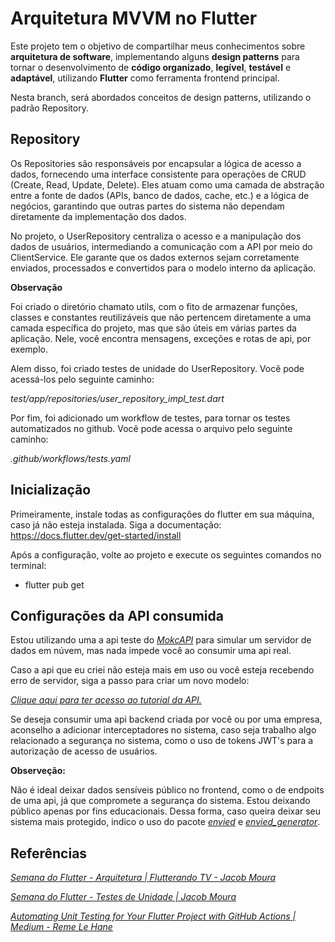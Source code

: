 # Arquitetura MVVM no Flutter

Este projeto tem o objetivo de compartilhar meus conhecimentos sobre **arquitetura de software**,  implementando alguns **design patterns** para tornar o desenvolvimento de **código organizado**, **legível**, **testável** e **adaptável**, utilizando **Flutter** como ferramenta frontend principal.

Nesta branch, será abordados conceitos de design patterns, utilizando o padrão Repository.

## Repository

Os Repositories são responsáveis por encapsular a lógica de acesso a dados, fornecendo uma interface consistente para operações de CRUD (Create, Read, Update, Delete). Eles atuam como uma camada de abstração entre a fonte de dados (APIs, banco de dados, cache, etc.) e a lógica de negócios, garantindo que outras partes do sistema não dependam diretamente da implementação dos dados.

No projeto, o UserRepository centraliza o acesso e a manipulação dos dados de usuários, intermediando a comunicação com a API por meio do ClientService. Ele garante que os dados externos sejam corretamente enviados, processados e convertidos para o modelo interno da aplicação. 

**Observação**

Foi criado o diretório chamato utils, com o fito de armazenar funções, classes e constantes reutilizáveis que não pertencem diretamente a uma camada específica do projeto, mas que são úteis em várias partes da aplicação. Nele, você encontra mensagens, exceções e rotas de api, por exemplo.

Alem disso, foi criado testes de unidade do UserRepository. Você pode acessá-los pelo seguinte caminho:

*test/app/repositories/user_repository_impl_test.dart*

Por fim, foi adicionado um workflow de testes, para tornar os testes automatizados no github. Você pode acessa o arquivo pelo seguinte caminho: 

*.github/workflows/tests.yaml*

## Inicialização

Primeiramente, instale todas as configurações do flutter em sua máquina, caso já não esteja instalada. Siga a documentação: https://docs.flutter.dev/get-started/install

Após a configuração, volte ao projeto e execute os seguintes comandos no terminal:

- flutter pub get

## Configurações da API consumida

Estou utilizando uma a api teste do *[MokcAPI](https://mockapi.io/projects)* para simular um servidor de dados em núvem, mas nada impede você ao consumir uma api real.

Caso a api que eu criei não esteja mais em uso ou você esteja recebendo erro de servidor, siga a passo para criar um novo modelo:

*[Clique aqui para ter acesso ao tutorial da API.](https://docs.google.com/document/d/1hETCFD5Gb_KqaWgA68qNwBnRrxrzVkEvkjbI-jjYws0/edit?usp=sharing)*

Se deseja consumir uma api backend criada por você ou por uma empresa, aconselho a adicionar interceptadores no sistema, caso seja trabalho algo relacionado a segurança no sistema, como o uso de tokens JWT's para a autorização de acesso de usuários. 

**Observeção:**

Não é ideal deixar dados sensíveis público no frontend, como o de endpoits de uma api, já que compromete a segurança do sistema. Estou deixando público apenas por fins educacionais. Dessa forma, caso queira deixar seu sistema mais protegido, indico o uso do pacote *[envied](https://pub.dev/packages/envied)* e *[envied_generator](https://pub.dev/packages/envied_generator)*.

## Referências

*[Semana do Flutter - Arquitetura | Flutterando TV - Jacob Moura](https://www.youtube.com/watch?v=8lqj7YQ71lo&list=PLlBnICoI-g-c_ZIHqzQjg5E4Re92-qYXn)*

*[Semana do Flutter - Testes de Unidade | Jacob Moura](https://www.youtube.com/watch?v=zlYQe-9QMug&list=PLlBnICoI-g-etEtbvgDnO40SYKOSktCj4)*

*[Automating Unit Testing for Your Flutter Project with GitHub Actions | Medium - Reme Le Hane](https://remelehane.medium.com/automating-unit-testing-for-your-flutter-project-with-github-actions-8b18f30a65fa)*